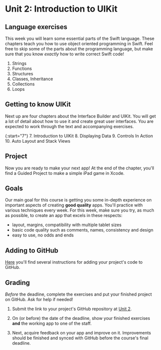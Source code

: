 # Unit 2: Introduction to UIKit

## Language exercises

This week you will learn some essential parts of the Swift language. These chapters teach you how to use object oriented programming in Swift. Feel free to skip some of the parts about the programming language, but make sure that you know *exactly* how to write correct Swift code!

1. Strings
2. Functions
3. Structures
4. Classes, Inheritance
5. Collections
6. Loops


## Getting to know UIKit

Next up are four chapters about the Interface Builder and UIKit. You will get a lot of detail about how to use it and create great user interfaces. You are expected to work through the text and accompanying exercises.

{:start="7"}
7. Introduction to UIKit
8. Displaying Data
9. Controls In Action
10. Auto Layout and Stack Views


## Project

Now you are ready to make your next app! At the end of the chapter, you'll find a Guided Project to make a simple iPad game in Xcode.

## Goals

Our main goal for this course is getting you some in-depth experience on important aspects of creating **good quality** apps. You'll practice with various techniques every week. For this week, make sure you try, as much as possible, to create an app that excels in these respects:

- layout, margins, compatibility with multiple tablet sizes
- basic code quality such as comments, names, consistency and design
- easy to use, no odds and ends


## Adding to GitHub

[Here](https://apps.mprog.nl/ios-reference/github) you'll find several instructions for adding your project's code to GitHub.


## Grading

*Before* the deadline, complete the exercises and put your finished project on GitHub. Ask for help if needed!

1. Submit the link to your project's GitHub repository at [Unit 2](/submit/unit-2).

2. On (or before) the date of the deadline, show your finished exercises **and** the working app to one of the staff.

3. Next, acquire feedback on your app and improve on it. Improvements should be finished and synced with GitHub before the course's final deadline.
